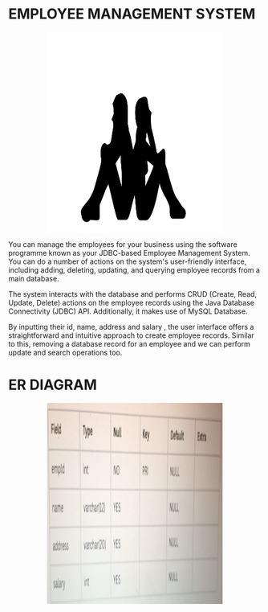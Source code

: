 # EMPLOYEE MANAGEMENT SYSTEM
<p align="center">
  <img align="center" alt="coding" left="50" width="350" Height="400" src="https://github.com/Nabanit08/ProjectPresentation/blob/main/ORM3/WhatsApp%20Image%202023-04-14%20at%2009.32.39.jpeg">
</p>
You can manage the employees for your business using the software programme known as your JDBC-based Employee Management System. You can do a number of actions on the system's user-friendly interface, including adding, deleting, updating, and querying employee records from a main database.

The system interacts with the database and performs CRUD (Create, Read, Update, Delete) actions on the employee records using the Java Database Connectivity (JDBC) API. Additionally, it makes use of MySQL Database.


By inputting their id, name, address and salary , the user interface offers a straightforward and intuitive approach to create employee records. Similar to this, removing a database record for an employee and we can perform update and search operations too.

# ER DIAGRAM

<p align="center">
  <img align="center" alt="coding" left="50" width="350" Height="400" src="https://github.com/Nabanit08/ProjectPresentation/blob/main/ORM3/IMG-20230414-WA0028.jpg">
</p>
